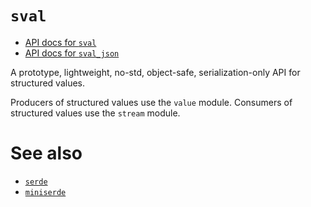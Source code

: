 # `sval`

- [API docs for `sval`](https://kodraus.github.io/sval/sval/index.html)
- [API docs for `sval_json`](https://kodraus.github.io/sval/sval_json/index.html)

A prototype, lightweight, no-std, object-safe, serialization-only API for structured values.

Producers of structured values use the `value` module. Consumers of structured values use the `stream` module.

# See also

- [`serde`](https://docs.rs/serde)
- [`miniserde`](https://docs.rs/miniserde)